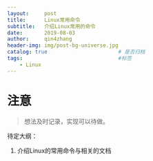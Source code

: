 ```yaml
---
layout:     post
title:      Linux常用命令
subtitle:   介绍Linux常用的命令
date:       2019-08-03
author:     qin4zhang
header-img: img/post-bg-universe.jpg 
catalog: true 						# 是否归档
tags:								#标签
    - Linux
---
```

# 注意
> 想法及时记录，实现可以待做。

待定大纲：
1. 介绍Linux的常用命令与相关的文档